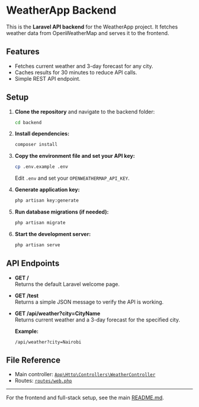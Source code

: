 # WeatherApp Backend

This is the **Laravel API backend** for the WeatherApp project. It fetches weather data from OpenWeatherMap and serves it to the frontend.

## Features

- Fetches current weather and 3-day forecast for any city.
- Caches results for 30 minutes to reduce API calls.
- Simple REST API endpoint.

## Setup

1. **Clone the repository** and navigate to the backend folder:
   ```sh
   cd backend
   ```

2. **Install dependencies:**
   ```sh
   composer install
   ```

3. **Copy the environment file and set your API key:**
   ```sh
   cp .env.example .env
   ```
   Edit `.env` and set your `OPENWEATHERMAP_API_KEY`.

4. **Generate application key:**
   ```sh
   php artisan key:generate
   ```

5. **Run database migrations (if needed):**
   ```sh
   php artisan migrate
   ```

6. **Start the development server:**
   ```sh
   php artisan serve
   ```

## API Endpoints

- **GET /**  
  Returns the default Laravel welcome page.

- **GET /test**  
  Returns a simple JSON message to verify the API is working.

- **GET /api/weather?city=CityName**  
  Returns current weather and a 3-day forecast for the specified city.

  **Example:**
  ```
  /api/weather?city=Nairobi
  ```

## File Reference

- Main controller: [`App\Http\Controllers\WeatherController`](app/Http/Controllers/WeatherController.php)
- Routes: [`routes/web.php`](routes/web.php)

---

For the frontend and full-stack setup, see the main [README.md](../README.md).
